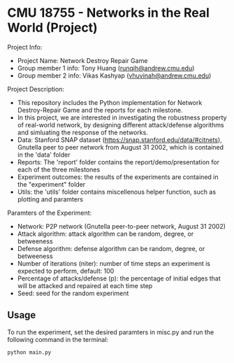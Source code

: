 # CMU 18755 - Networks in the Real World (Project)

Project Info:
- Project Name: Network Destroy Repair Game
- Group member 1 info: Tony Huang (runqih@andrew.cmu.edu)
- Group member 2 info: Vikas Kashyap (vhuvinah@andrew.cmu.edu)

Project Description:
- This repository includes the Python implementation for Network Destroy-Repair Game and the reports for each milestone.
- In this project, we are interested in investigating the robustness property of real-world network, by designing different attack/defense algorithms and simluating the response of the networks.
- Data: Stanford SNAP dataset (https://snap.stanford.edu/data/#citnets), Gnutella peer to peer network from August 31 2002, which is contained in the 'data' folder
- Reports: The 'report' folder contains the report/demo/presentation for each of the three milestones
- Experiment outcomes: the results of the experiments are contained in the "experiment" folder
- Utils: the 'utils' folder contains miscellenous helper function, such as plotting and paramters

Paramters of the Experiment:
- Network: P2P network (Gnutella peer-to-peer network, August 31 2002)
- Attack algorithm: attack algorithm can be random, degree, or betweeness
- Defense algorithm: defense algorithm can be random, degree, or betweeness
- Number of iterations (niter): number of time steps an experiment is expected to perform, default: 100
- Percentage of attacks/defense (p): the percentage of initial edges that will be attacked and repaired at each time step
- Seed: seed for the random experiment

## Usage

To run the experiment, set the desired paramters in misc.py and run the following command in the terminal:

```python main.py```
